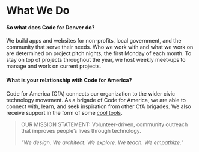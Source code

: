 # What We Do

#### So what does Code for Denver do?

We build apps and websites for non-profits, local government, and the community that serve their needs. Who we work with and what we work on are determined on project pitch nights, the first Monday of each month. To stay on top of projects throughout the year, we host weekly meet-ups to manage and work on current projects.

#### What is your relationship with Code for America?

Code for America (CfA) connects our organization to the wider civic technology movement. As a brigade of Code for America, we are able to connect with, learn, and seek inspiration from other CfA brigades. We also receive support in the form of some [cool tools](http://www.codeforamerica.org/brigade/tools/).

>OUR MISSION STATEMENT:
>Volunteer-driven, community outreach that improves people’s lives through technology.
>
><i>"We design. We architect. We explore. We teach. We empathize."</i>
